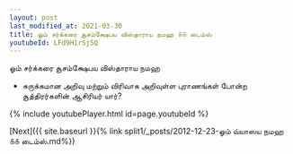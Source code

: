 ```yaml
---
layout: post
last_modified_at: 2021-03-30
title: ஓம் சர்க்கரை சூசம்க்ஷேபய விஸ்தாராய நமஹ ௧௧ டைம்ஸ்
youtubeId: LFd9H1rSj5Q
---
```

 
 
 ஓம் சர்க்கரை சூசம்க்ஷேபய விஸ்தாராய நமஹ  
 
 -  சுருக்கமான அறிவு மற்றும் விரிவாக அறிவுள்ள புராணங்கள் போன்ற சூத்திரர்களின் ஆசிரியர் யார்? 
 
  
 
  
 
 
 
 
 
 


{% include youtubePlayer.html id=page.youtubeId %}
 
[Next]({{ site.baseurl }}{% link  split1/_posts/2012-12-23-ஓம் வ்யாஸய நமஹ ௧௧ டைம்ஸ்.md%})
 
